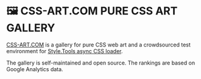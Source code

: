 # 🖼 CSS-ART.COM PURE CSS ART GALLERY

[CSS-ART.COM](https://css-art.com/) is a gallery for pure CSS web art and a crowdsourced test environment for [Style.Tools async CSS loader](https://github.com/style-tools/async).

The gallery is self-maintained and open source. The rankings are based on Google Analytics data.
